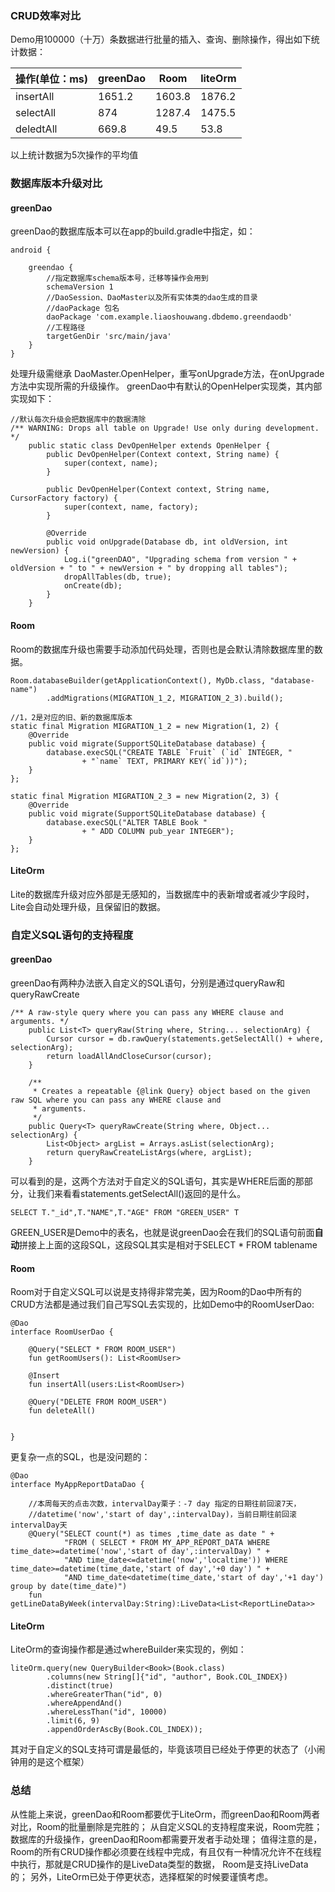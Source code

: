 ### CRUD效率对比
Demo用100000（十万）条数据进行批量的插入、查询、删除操作，得出如下统计数据：

|   操作(单位：ms)  |    greenDao          | Room           | liteOrm
| -------------   | -------------------- | -------------- | --------------
|   insertAll     | 1651.2               | 1603.8         | 1876.2
|   selectAll     | 874                  | 1287.4         | 1475.5
|   deledtAll     | 669.8                | 49.5           | 53.8

以上统计数据为5次操作的平均值

### 数据库版本升级对比
#### greenDao
greenDao的数据库版本可以在app的build.gradle中指定，如：
```
android {
 
    greendao {
        //指定数据库schema版本号，迁移等操作会用到
        schemaVersion 1
        //DaoSession、DaoMaster以及所有实体类的dao生成的目录
        //daoPackage 包名
        daoPackage 'com.example.liaoshouwang.dbdemo.greendaodb'
        //工程路径
        targetGenDir 'src/main/java'
    }
}
```
处理升级需继承 DaoMaster.OpenHelper，重写onUpgrade方法，在onUpgrade方法中实现所需的升级操作。
greenDao中有默认的OpenHelper实现类，其内部实现如下：
```
//默认每次升级会把数据库中的数据清除
/** WARNING: Drops all table on Upgrade! Use only during development. */
    public static class DevOpenHelper extends OpenHelper {
        public DevOpenHelper(Context context, String name) {
            super(context, name);
        }

        public DevOpenHelper(Context context, String name, CursorFactory factory) {
            super(context, name, factory);
        }

        @Override
        public void onUpgrade(Database db, int oldVersion, int newVersion) {
            Log.i("greenDAO", "Upgrading schema from version " + oldVersion + " to " + newVersion + " by dropping all tables");
            dropAllTables(db, true);
            onCreate(db);
        }
    }
```
#### Room
Room的数据库升级也需要手动添加代码处理，否则也是会默认清除数据库里的数据。
```
Room.databaseBuilder(getApplicationContext(), MyDb.class, "database-name")
        .addMigrations(MIGRATION_1_2, MIGRATION_2_3).build();

//1，2是对应的旧、新的数据库版本
static final Migration MIGRATION_1_2 = new Migration(1, 2) {
    @Override
    public void migrate(SupportSQLiteDatabase database) {
        database.execSQL("CREATE TABLE `Fruit` (`id` INTEGER, "
                + "`name` TEXT, PRIMARY KEY(`id`))");
    }
};

static final Migration MIGRATION_2_3 = new Migration(2, 3) {
    @Override
    public void migrate(SupportSQLiteDatabase database) {
        database.execSQL("ALTER TABLE Book "
                + " ADD COLUMN pub_year INTEGER");
    }
};
```
#### LiteOrm
Lite的数据库升级对应外部是无感知的，当数据库中的表新增或者减少字段时，Lite会自动处理升级，且保留旧的数据。

### 自定义SQL语句的支持程度
#### greenDao
greenDao有两种办法嵌入自定义的SQL语句，分别是通过queryRaw和queryRawCreate
```
/** A raw-style query where you can pass any WHERE clause and arguments. */
    public List<T> queryRaw(String where, String... selectionArg) {
        Cursor cursor = db.rawQuery(statements.getSelectAll() + where, selectionArg);
        return loadAllAndCloseCursor(cursor);
    }

    /**
     * Creates a repeatable {@link Query} object based on the given raw SQL where you can pass any WHERE clause and
     * arguments.
     */
    public Query<T> queryRawCreate(String where, Object... selectionArg) {
        List<Object> argList = Arrays.asList(selectionArg);
        return queryRawCreateListArgs(where, argList);
    }
```
可以看到的是，这两个方法对于自定义的SQL语句，其实是WHERE后面的那部分，让我们来看看statements.getSelectAll()返回的是什么。
```
SELECT T."_id",T."NAME",T."AGE" FROM "GREEN_USER" T 
```
GREEN_USER是Demo中的表名，也就是说greenDao会在我们的SQL语句前面**自动**拼接上上面的这段SQL，这段SQL其实是相对于SELECT * FROM tablename

#### Room
Room对于自定义SQL可以说是支持得非常完美，因为Room的Dao中所有的CRUD方法都是通过我们自己写SQL去实现的，比如Demo中的RoomUserDao:
```
@Dao
interface RoomUserDao {

    @Query("SELECT * FROM ROOM_USER")
    fun getRoomUsers(): List<RoomUser>

    @Insert
    fun insertAll(users:List<RoomUser>)

    @Query("DELETE FROM ROOM_USER")
    fun deleteAll()


}
```
更复杂一点的SQL，也是没问题的：
```
@Dao
interface MyAppReportDataDao {

    //本周每天的点击次数，intervalDay栗子：-7 day 指定的日期往前回滚7天，
    //datetime('now','start of day',:intervalDay)，当前日期往前回滚intervalDay天
    @Query("SELECT count(*) as times ,time_date as date " +
            "FROM ( SELECT * FROM MY_APP_REPORT_DATA WHERE time_date>=datetime('now','start of day',:intervalDay) " +
            "AND time_date<=datetime('now','localtime')) WHERE time_date>=datetime(time_date,'start of day','+0 day') " +
            "AND time_date<datetime(time_date,'start of day','+1 day') group by date(time_date)")
    fun getLineDataByWeek(intervalDay:String):LiveData<List<ReportLineData>>

```
#### LiteOrm
LiteOrm的查询操作都是通过whereBuilder来实现的，例如：
```
liteOrm.query(new QueryBuilder<Book>(Book.class)
        .columns(new String[]{"id", "author", Book.COL_INDEX})
        .distinct(true)
        .whereGreaterThan("id", 0)
        .whereAppendAnd()
        .whereLessThan("id", 10000)
        .limit(6, 9)
        .appendOrderAscBy(Book.COL_INDEX));
```
其对于自定义的SQL支持可谓是最低的，毕竟该项目已经处于停更的状态了（小闹钟用的是这个框架）

### 总结
从性能上来说，greenDao和Room都要优于LiteOrm，而greenDao和Room两者对比，Room的批量删除是完胜的；
从自定义SQL的支持程度来说，Room完胜；
数据库的升级操作，greenDao和Room都需要开发者手动处理；
值得注意的是，Room的所有CRUD操作都必须要在线程中完成，有且仅有一种情况允许不在线程中执行，那就是CRUD操作的是LiveData类型的数据，
Room是支持LiveData的；
另外，LiteOrm已处于停更状态，选择框架的时候要谨慎考虑。








